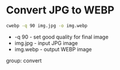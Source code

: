 # Convert JPG to WEBP

```bash
cwebp -q 90 img.jpg -o img.webp
```

- -q 90 - set good quality for final image
- img.jpg - input JPG image
- img.webp - output WEBP image

group: convert
